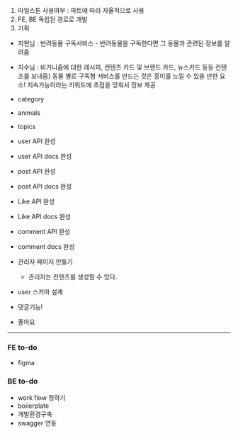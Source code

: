 1. 마일스톤 사용여부
  : 파트에 따라 자율적으로 사용
2. FE, BE 독립된 경로로 개발
3. 기획
- 지현님 : 반려동물 구독서비스 - 반려동물을 구독한다면 그 동물과 관련된 정보를 알려줌
- 지수님 : 비거니즘에 대한 레시피, 컨텐츠 카드 및 브랜드 카드, 뉴스카드 등등 컨텐츠를 보내줌)
동물 별로 구독형 서비스를 만드는 것은 흥미를 느낄 수 있을 만한 요소!
지속가능이라는 키워드에 초점을 맞춰서 정보 제공
- category
- animals
- topics

- user API 완성
- user API docs 완성
- post API 완성
- post API docs 완성
- Like API 완성
- Like API docs 완성
- comment API 완성
- comment docs 완성

- 관리자 페이지 만들기
    - 관리자는 컨텐츠를 생성할 수 있다.
- user 스키마 설계
- 댓글기능!
- 좋아요
----
### FE to-do
- figma
### BE to-do
-  work flow 정하기
-  boilerplate
-  개발환경구축
-  swagger 연동
